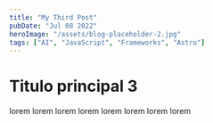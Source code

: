 ```yaml
---
title: "My Third Post"
pubDate: "Jul 08 2022"
heroImage: "/assets/blog-placeholder-2.jpg"
tags: ["AI", "JavaScript", "Frameworks", "Astro"]
---
```


# Titulo principal 3

lorem lorem lorem lorem lorem lorem lorem lorem